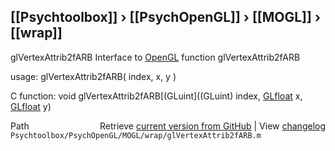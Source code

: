 ## [[Psychtoolbox]] &#8250; [[PsychOpenGL]] &#8250; [[MOGL]] &#8250; [[wrap]]

glVertexAttrib2fARB  Interface to [OpenGL](OpenGL) function glVertexAttrib2fARB  
  
usage:  glVertexAttrib2fARB( index, x, y )  
  
C function:  void glVertexAttrib2fARB[(GLuint]((GLuint) index, [GLfloat](GLfloat) x, [GLfloat](GLfloat) y)  




<div class="code_header" style="text-align:right;">
  <span style="float:left;">Path&nbsp;&nbsp;</span> <span class="counter">Retrieve <a href=
  "https://raw.github.com/Psychtoolbox-3/Psychtoolbox-3/beta/Psychtoolbox/PsychOpenGL/MOGL/wrap/glVertexAttrib2fARB.m">current version from GitHub</a> | View <a href=
  "https://github.com/Psychtoolbox-3/Psychtoolbox-3/commits/beta/Psychtoolbox/PsychOpenGL/MOGL/wrap/glVertexAttrib2fARB.m">changelog</a></span>
</div>
<div class="code">
  <code>Psychtoolbox/PsychOpenGL/MOGL/wrap/glVertexAttrib2fARB.m</code>
</div>

